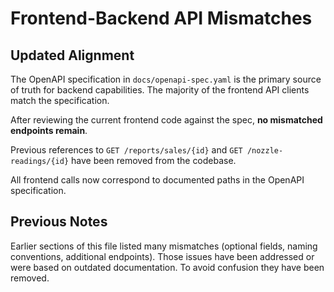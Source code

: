 # Frontend-Backend API Mismatches

## Updated Alignment
The OpenAPI specification in `docs/openapi-spec.yaml` is the primary source of truth for backend capabilities. The majority of the frontend API clients match the specification.

After reviewing the current frontend code against the spec, **no mismatched endpoints remain**.

Previous references to `GET /reports/sales/{id}` and `GET /nozzle-readings/{id}` have been removed from the codebase.

All frontend calls now correspond to documented paths in the OpenAPI specification.

## Previous Notes
Earlier sections of this file listed many mismatches (optional fields, naming conventions, additional endpoints). Those issues have been addressed or were based on outdated documentation. To avoid confusion they have been removed.
